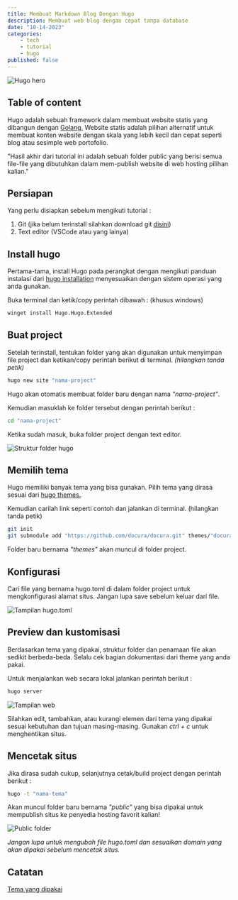 ```yaml
---
title: Membuat Markdown Blog Dengan Hugo
description: Membuat web blog dengan cepat tanpa database
date: "10-14-2023"
categories:
    - tech
    - tutorial
    - hugo
published: false
---
```


<script lang="ts">
	import { ArrowUpRight } from "lucide-svelte";
</script>

<img src="https://i.ibb.co/xJGpw05/Hugo-hero.jpg" alt="Hugo hero">

## Table of content

Hugo adalah sebuah framework dalam membuat website statis yang dibangun dengan [Golang.](https://go.dev/learn/) Website statis adalah pilihan alternatif untuk membuat konten website dengan skala yang lebih kecil dan cepat seperti blog atau sesimple web portofolio.

"Hasil akhir dari tutorial ini adalah sebuah folder public yang berisi semua file-file yang dibutuhkan dalam mem-publish website di web hosting pilihan kalian."

## Persiapan

Yang perlu disiapkan sebelum mengikuti tutorial :

1. Git (jika belum terinstall silahkan download git [disini](https://git-scm.com/downloads))
2. Text editor (VSCode atau yang lainya)

## Install hugo

Pertama-tama, install Hugo pada perangkat dengan mengikuti panduan instalasi dari [hugo installation](https://gohugo.io/getting-started/installing/) menyesuaikan dengan sistem operasi yang anda gunakan.

Buka terminal dan ketik/copy perintah dibawah : (khusus windows)

```bash
winget install Hugo.Hugo.Extended
```

## Buat project

Setelah terinstall, tentukan folder yang akan digunakan untuk menyimpan file project dan ketikan/copy perintah berikut di terminal. _(hilangkan tanda petik)_

```bash
hugo new site "nama-project"
```

Hugo akan otomatis membuat folder baru dengan nama _"nama-project"_.

Kemudian masuklah ke folder tersebut dengan perintah berikut :

```bash
cd "nama-project"
```

Ketika sudah masuk, buka folder project dengan text editor.

<img src="https://i.ibb.co/vYMBVF2/Struktur-folder-hugo.jpg" alt="Struktur folder hugo" loading="lazy">

## Memilih tema

Hugo memiliki banyak tema yang bisa gunakan. Pilih tema yang dirasa sesuai dari [hugo themes.](https://themes.gohugo.io/)

Kemudian carilah link seperti contoh dan jalankan di terminal. (hilangkan tanda petik)

```bash
git init
git submodule add "https://github.com/docura/docura.git" themes/"docura"
```

Folder baru bernama _"themes"_ akan muncul di folder project.

## Konfigurasi

Cari file yang bernama hugo.toml di dalam folder project untuk mengkonfigurasi alamat situs. Jangan lupa save sebelum keluar dari file.

<img src="https://i.ibb.co/N1gxNFY/Tampilan-hugo-toml.jpg" alt="Tampilan hugo.toml" loading="lazy">

## Preview dan kustomisasi

Berdasarkan tema yang dipakai, struktur folder dan penamaan file akan sedikit berbeda-beda. Selalu cek bagian dokumentasi dari theme yang anda pakai.

Untuk menjalankan web secara lokal jalankan perintah berikut :

```bash
hugo server
```

<img src="https://i.ibb.co/rH53LgG/Tampilan-web.jpg" alt="Tampilan web" loading="lazy">

Silahkan edit, tambahkan, atau kurangi elemen dari tema yang dipakai sesuai kebutuhan dan tujuan masing-masing. Gunakan _ctrl + c_ untuk menghentikan situs.

## Mencetak situs

Jika dirasa sudah cukup, selanjutnya cetak/build project dengan perintah berikut :

```bash
hugo -t "nama-tema"
```

Akan muncul folder baru bernama _"public"_ yang bisa dipakai untuk mempublish situs ke penyedia hosting favorit kalian!

<img src="https://i.ibb.co/7g1Dnx7/Public-folder.jpg" alt="Public folder" loading="lazy">

_Jangan lupa untuk mengubah file hugo.toml dan sesuaikan domain yang akan dipakai sebelum mencetak situs._

## Catatan

<a href="https://themes.gohugo.io/themes/docura/" target="_blank"><span class="notes">Tema yang dipakai<ArrowUpRight size={20}/></span></a>

